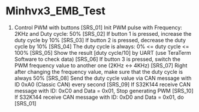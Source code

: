 # Minhvx3_EMB_Test
1. Control PWM with buttons
[SRS_01] Init PWM pulse with Frequency: 2KHz and Duty cycle: 50%
[SRS_02] If button 1 is pressed, increase the duty cycle by 10%
[SRS_03] If button 2 is pressed, decrease the duty cycle by 10%
[SRS_04] The duty cycle is always: 0% <= duty cycle <= 100%
[SRS_05] Show the result [duty cycle/10] by UART (use TeraTerm Software to check data)
[SRS_06] If button 3 is pressed, switch the PWM frequency value to another one (2KHz <-> 4KHz)
[SRS_07] Right after changing the frequency value, make sure that the duty cycle is always 50%
[SRS_08] Send the duty cycle value via CAN message with ID 0xA0 (Classic CAN) every second
[SRS_09] If S32K144 receive CAN message with ID: 0xC0 and Data = 0x01, Stop generating PWM
[SRS_10] If S32K144 receive CAN message with ID: 0xD0 and Data = 0x01, do [SRS_01]
